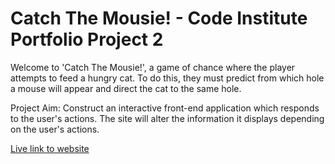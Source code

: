 # __Catch The Mousie! - Code Institute Portfolio Project 2__
Welcome to 'Catch The Mousie!', a game of chance where the player attempts to feed a hungry cat.
To do this, they must predict from which hole a mouse will appear and direct the cat to the same hole.

Project Aim: Construct an interactive front-end application which responds to the user's actions. The site will alter the information it displays depending on the user's actions.

[Live link to website](https://Grenyerre.github.io/catch-the-mousie!/)

